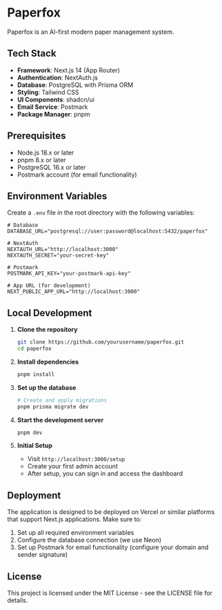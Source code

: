 # Paperfox

Paperfox is an AI-first modern paper management system. 

## Tech Stack

- **Framework**: Next.js 14 (App Router)
- **Authentication**: NextAuth.js
- **Database**: PostgreSQL with Prisma ORM
- **Styling**: Tailwind CSS
- **UI Components**: shadcn/ui
- **Email Service**: Postmark
- **Package Manager**: pnpm

## Prerequisites

- Node.js 18.x or later
- pnpm 8.x or later
- PostgreSQL 16.x or later
- Postmark account (for email functionality)

## Environment Variables

Create a `.env` file in the root directory with the following variables:

```env
# Database
DATABASE_URL="postgresql://user:password@localhost:5432/paperfox"

# NextAuth
NEXTAUTH_URL="http://localhost:3000"
NEXTAUTH_SECRET="your-secret-key"

# Postmark
POSTMARK_API_KEY="your-postmark-api-key"

# App URL (for development)
NEXT_PUBLIC_APP_URL="http://localhost:3000"
```

## Local Development

1. **Clone the repository**
   ```bash
   git clone https://github.com/yourusername/paperfox.git
   cd paperfox
   ```

2. **Install dependencies**
   ```bash
   pnpm install
   ```

3. **Set up the database**
   ```bash
   # Create and apply migrations
   pnpm prisma migrate dev
   ```

4. **Start the development server**
   ```bash
   pnpm dev
   ```

5. **Initial Setup**
   - Visit `http://localhost:3000/setup`
   - Create your first admin account
   - After setup, you can sign in and access the dashboard

## Deployment

The application is designed to be deployed on Vercel or similar platforms that support Next.js applications. Make sure to:

1. Set up all required environment variables
2. Configure the database connection (we use Neon)
3. Set up Postmark for email functionality (configure your domain and sender signature)

## License

This project is licensed under the MIT License - see the LICENSE file for details.

